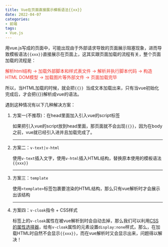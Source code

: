 ```yaml
---
title: Vue在页面直接展示模板语法{{xx}}
date: 2022-04-07
categories:
- 前端
tags:
- Vue.js
---
```


用vue.js写成的页面中，可能出现由于外部请求导致的页面展示阻塞现象，进而导致模板语法`{{xxx}}`直接展示在页面上，这其实跟页面加载的流程有关，整个页面加载的流程是：

<span style="color:#f22f27">解析html结构 -> 加载外部脚本和样式表文件 -> 解析并执行脚本代码 -> 构造HTML DOM模型 -> 加载图片等外部文件 -> 页面加载完毕</span>

所以，当HTML加载的时候，就会把`{{}} `当成文本加载出来，只有当vue初始化完成后，才会把{{}}解析成vue的语法。

遇到这种情况有以下几种解决方案：

1. 方案一(不推荐)：在head里面加入引入vue的script标签

   如果把引入vue的script放到head里面，那页面就不会出现`{{}}`，因为在body之前，vue就已经引入进并且加载完成了。

   <hr>

2. 方案二：`v-text|v-html`

   使用`v-text`插入文字，使用`v-html`插入HTML结构，替换原本使用的模板语法`{{xxx}}`

   <hr>

3. 方案三：`template`

   使用`<template>`标签包裹要渲染的HTML结构，那么只有vue解析时才会展示出该结构

   <hr>

4. 方案四：`v-cloak`指令 + CSS样式

   标签上的`v-cloak`属性在被vue解析到时会自动去掉，那么我们可以利用[CSS的属性选择器](https://developer.mozilla.org/zh-CN/docs/Web/CSS/Attribute_selectors)，给有`v-cloak`属性的元素设置`display:none`样式，那么，在加载HTML时自然不会显示`{{xxx}}`，而在vue解析时又会显示出来，问题得以解决！
   
   

